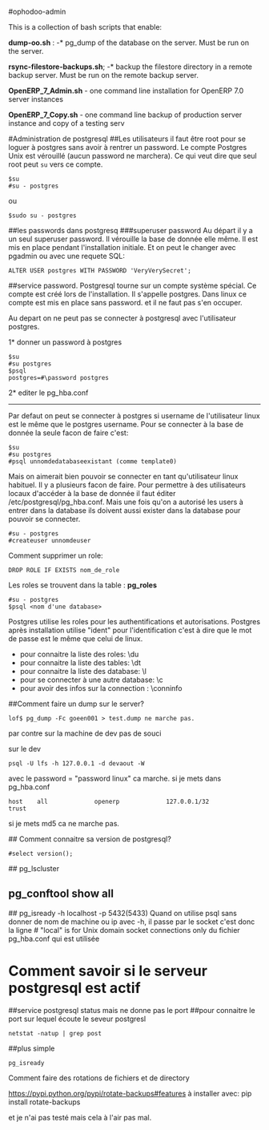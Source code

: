 #ophodoo-admin

This is a collection of bash scripts that enable:

**dump-oo.sh** : -* pg_dump of the database on the server. Must be run on the server.

 **rsync-filestore-backups.sh**; -* backup the filestore directory in a remote backup server. 
 Must be run on the remote backup server.
 
**OpenERP_7_Admin.sh** - one command line installation for OpenERP 7.0 server instances
 
 **OpenERP_7_Copy.sh** - one command line backup of production server instance and copy 
 of a testing serv


#Administration de postgresql
##Les utilisateurs
il faut être root pour se loguer à postgres sans avoir à rentrer un password. Le compte Postgres Unix est vérouillé (aucun password ne marchera). Ce qui veut dire que seul root peut `su` vers ce compte.
```
$su
#su - postgres
```
ou
```
$sudo su - postgres
```
##les passwords dans postgresq
###superuser password
Au départ il y a un seul superuser password. Il vérouille la base de donnée elle même. Il est mis en place pendant l'installation initiale. Et on peut le changer avec pgadmin ou avec une requete SQL:
```
ALTER USER postgres WITH PASSWORD 'VeryVerySecret';
```
##service password.
Postgresql tourne sur un compte système spécial. Ce compte est créé lors de l'installation. Il s'appelle postgres. Dans linux ce compte est mis en place sans password. et il ne faut pas s'en occuper.

Au depart on ne peut pas se connecter à postgresql avec l'utilisateur postgres.

1* donner un password à postgres
```
$su
#su postgres
$psql
postgres=#\password postgres
```
2* editer le pg_hba.conf

------

Par defaut on peut se connecter à postgres si username  de l'utilisateur linux est le même que le postgres username.
Pour se connecter à la base de donnée la seule facon de faire c'est:
```
$su
#su postgres
#psql unnomdedatabaseexistant (comme template0)
```
Mais on aimerait bien pouvoir se connecter en tant qu'utilisateur linux habituel. Il y a plusieurs facon de faire. 
Pour permettre à des utilisateurs locaux d'accéder à la base de donnée il faut éditer /etc/postgresql/pg_hba.conf.
Mais une fois qu'on a autorisé les users à entrer dans la database ils doivent aussi exister dans la database pour pouvoir se connecter.

```
#su - postgres
#createuser unnomdeuser
```
Comment supprimer un role:
```
DROP ROLE IF EXISTS nom_de_role
```
Les roles se trouvent dans la table : **pg_roles**
```
#su - postgres 
$psql <nom d'une database>
```
Postgres utilise les roles pour les authentifications et autorisations. Postgres après installation utilise "ident" pour
l'identification c'est à dire que le mot de passe est le même que celui de linux.

* pour connaitre la liste des roles: \\du
* pour connaitre la liste des tables: \dt
* pour connaitre la liste des database: \l
* pour se connecter à une autre database: \c 
* pour avoir des infos sur la connection : \conninfo


##Comment faire un dump sur le server?
```
lof$ pg_dump -Fc goeen001 > test.dump ne marche pas.
```
par contre sur la machine de dev pas de souci

sur le dev 
```
psql -U lfs -h 127.0.0.1 -d devaout -W 
```
avec le password = "password linux" ca marche.
si je mets dans pg_hba.conf
```
host    all             openerp             127.0.0.1/32            trust
```
si je mets md5 ca ne marche pas.

## Comment connaitre sa version de postgresql?
```
#select version();
```

## pg_lscluster
## pg_conftool show all
## pg_isready -h localhost -p 5432(5433)
Quand on utilise psql sans donner de nom de machine ou ip avec -h, il passe par le socket c'est donc la ligne # "local" is for Unix domain socket connections only 
du fichier pg_hba.conf qui est utilisée

# Comment savoir si le serveur postgresql est actif
##service postgresql status
mais ne donne pas le port 
##pour connaitre le port sur lequel écoute le seveur postgresl
```
netstat -natup | grep post
```
##plus simple
```
pg_isready
```


Comment faire des rotations de fichiers et de directory

https://pypi.python.org/pypi/rotate-backups#features
à installer avec:
pip install rotate-backups

et je n'ai pas testé mais cela à l'air pas mal.
